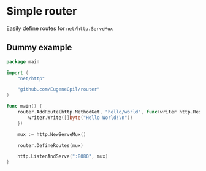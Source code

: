 # Simple router

Easily define routes for `net/http.ServeMux`

## Dummy example

```go
package main

import (
	"net/http"

	"github.com/EugeneGpil/router"
)

func main() {
	router.AddRoute(http.MethodGet, "hello/world", func(writer http.ResponseWriter, request *http.Request) {
		writer.Write([]byte("Hello World!\n"))
	})

	mux := http.NewServeMux()

	router.DefineRoutes(mux)

	http.ListenAndServe(":8080", mux)
}
```
